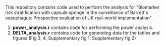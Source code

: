This repository contains code used to perform the analysis for "Biomarker risk stratification with capsule sponge in the surveillance of Barrett's oesophagus: Prospective evaluation of UK real-world implementation". 
  1. **power_analysis.r** contains code for performing the power analysis.
  2. **DELTA_analysis.r** contains code for generating data for the tables and figures (Fig 3, 4, Supplementary fig 1, Supplementary fig 2)
     
